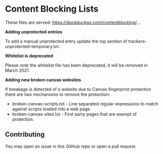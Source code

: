 # Content Blocking Lists

These files are served: https://duckduckgo.com/contentblocking/...

**Adding unprotected entries**

To add a manual unprotected entry update the top section of trackers-unprotected-temporary.txt.

**Whitelist is deprecated**

Please note the whitelist file has been deprecated, it will be removed in March 2021.

**Adding new broken canvas websites**

If breakage is detected of a website due to Canvas fingerprint protection there are two mechanisms to remove the protection:

- broken-canvas-scripts.txt - Line separated regular expressions to match against scripts loaded into a web page.
- broken-canvas-sites.txt - First party pages that are exempt of protection.

## Contributing
You may open an issue in this GitHub repo or open a pull request.
